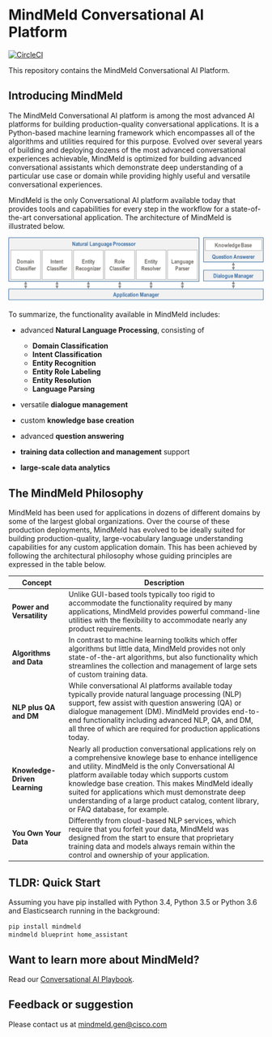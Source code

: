 # MindMeld Conversational AI Platform

[![CircleCI](https://circleci.com/gh/expectlabs/mindmeld-workbench.svg?style=svg&circle-token=437cf905895688ac1b58b60fe79144c180893372)](https://circleci.com/gh/expectlabs/mindmeld-workbench)

This repository contains the MindMeld Conversational AI Platform.

## Introducing MindMeld
The MindMeld Conversational AI platform is among the most advanced AI platforms for building production-quality conversational applications. It is a Python-based machine learning framework which encompasses all of the algorithms and utilities required for this purpose. Evolved over several years of building and deploying dozens of the most advanced conversational experiences achievable, MindMeld is optimized for building advanced conversational assistants which demonstrate deep understanding of a particular use case or domain while providing highly useful and versatile conversational experiences.

MindMeld is the only Conversational AI platform available today that provides tools and capabilities for every step in the workflow for a state-of-the-art conversational application. The architecture of MindMeld is illustrated below.

![MindMeld architecture](images/architecture1.png)

To summarize, the functionality available in MindMeld includes:

  - advanced **Natural Language Processing**, consisting of

    - **Domain Classification**
    - **Intent Classification**
    - **Entity Recognition**
    - **Entity Role Labeling**
    - **Entity Resolution**
    - **Language Parsing**
  - versatile **dialogue management**
  - custom **knowledge base creation**
  - advanced **question answering**
  - **training data collection and management** support
  - **large-scale data analytics**

## The MindMeld Philosophy

MindMeld has been used for applications in dozens of different domains by some of the largest global organizations. Over the course of these production deployments, MindMeld has evolved to be ideally suited for building production-quality, large-vocabulary language understanding capabilities for any custom application domain. This has been achieved by following the architectural philosophy whose guiding principles are expressed in the table below.

|Concept|Description|
|---|---|
|**Power and Versatility**        |Unlike GUI-based tools typically too rigid to accommodate the functionality required by many applications, MindMeld provides powerful command-line utilities with the flexibility to accommodate nearly any product requirements.|
|**Algorithms and Data**          |In contrast to machine learning toolkits which offer algorithms but little data, MindMeld provides not only state-of-the-art algorithms, but also functionality which streamlines the collection and management of large sets of custom training data.|
|**NLP plus QA and DM**           |While conversational AI platforms available today typically provide natural language processing (NLP) support, few assist with question answering (QA) or dialogue management (DM). MindMeld provides end-to-end functionality including advanced NLP, QA, and DM, all three of which are required for production applications today.|
|**Knowledge-Driven Learning**    |Nearly all production conversational applications rely on a comprehensive knowlege base to enhance intelligence and utility. MindMeld is the only Conversational AI platform available today which supports custom knowledge base creation. This makes MindMeld ideally suited for applications which must demonstrate deep understanding of a large product catalog, content library, or FAQ database, for example.|
|**You Own Your Data**            |Differently from cloud-based NLP services, which require that you forfeit your data, MindMeld was designed from the start to ensure that proprietary training data and models always remain within the control and ownership of your application.|

## TLDR: Quick Start

Assuming you have pip installed with Python 3.4, Python 3.5 or Python 3.6 and Elasticsearch running in the background:

```
pip install mindmeld
mindmeld blueprint home_assistant
```

## Want to learn more about MindMeld?

Read our [Conversational AI Playbook](www.mindmeld.com/docs).

## Feedback or suggestion

Please contact us at [mindmeld.gen@cisco.com](mindmeld.gen@cisco.com)
